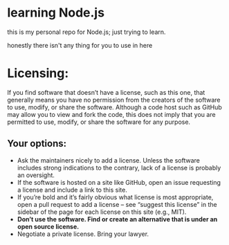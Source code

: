 # learning Node.js
this is my personal repo for Node.js; just trying to learn.

honestly there isn't any thing for you to use in here


# Licensing: 

If you find software that doesn’t have a license, such as this one, that generally means you have no permission from the creators of the software to use, modify, or share the software. Although a code host such as GitHub may allow you to view and fork the code, this does not imply that you are permitted to use, modify, or share the software for any purpose.

## Your options:

* Ask the maintainers nicely to add a license. Unless the software includes strong indications to the contrary, lack of a license is probably an oversight. 
* If the software is hosted on a site like GitHub, open an issue requesting a license and include a link to this site. 
* If you’re bold and it’s fairly obvious what license is most appropriate, open a pull request to add a license – see “suggest this license” in the sidebar of the page for each license on this site (e.g., MIT).
* **Don’t use the software. Find or create an alternative that is under an open source license.**
* Negotiate a private license. Bring your lawyer.
